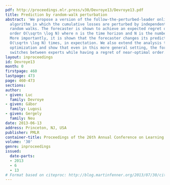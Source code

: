 ```yaml
---
pdf: http://proceedings.mlr.press/v30/Devroye13/Devroye13.pdf
title: Prediction by random-walk perturbation
abstract: 'We propose a version of the follow-the-perturbed-leader online prediction
  algorithm in which the cumulative losses are perturbed by independent symmetric
  random walks. The forecaster is shown to achieve an expected regret of the optimal
  order O(\sqrtn \log N) where n is the time horizon and N is the number of experts.
  More importantly, it is shown that the forecaster changes its prediction at most
  O(\sqrtn \log N) times, in expectation. We also extend the analysis to online combinatorial
  optimization and show that even in this more general setting, the forecaster rarely
  switches between experts while having a regret of near-optimal order. '
layout: inproceedings
id: Devroye13
month: 0
firstpage: 460
lastpage: 473
page: 460-473
sections: 
author:
- given: Luc
  family: Devroye
- given: Gábor
  family: Lugosi
- given: Gergely
  family: Neu
date: 2013-06-13
address: Princeton, NJ, USA
publisher: PMLR
container-title: Proceedings of the 26th Annual Conference on Learning Theory
volume: '30'
genre: inproceedings
issued:
  date-parts:
  - 2013
  - 6
  - 13
# Format based on citeproc: http://blog.martinfenner.org/2013/07/30/citeproc-yaml-for-bibliographies/
---
```

